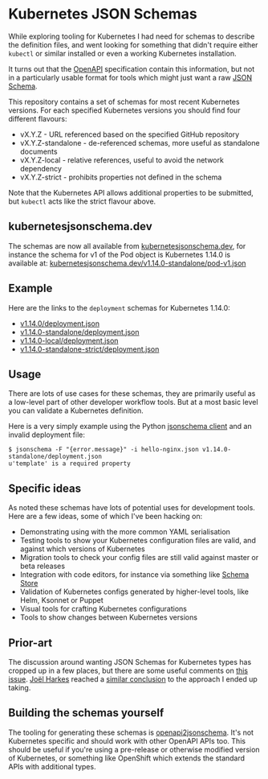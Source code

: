 # Kubernetes JSON Schemas

While exploring tooling for Kubernetes I had need for schemas to
describe the definition files, and went looking for something that
didn't require either `kubectl` or similar installed or even a working
Kubernetes installation.

It turns out that the [OpenAPI](https://www.openapis.org/) specification
contain this information, but not in a particularly usable format for tools
which might just want a raw [JSON Schema](http://json-schema.org/).

This repository contains a set of schemas for most recent Kubernetes
versions. For each specified Kubernetes versions you should find four
different flavours:

* vX.Y.Z - URL referenced based on the specified GitHub repository
* vX.Y.Z-standalone - de-referenced schemas, more useful as standalone documents
* vX.Y.Z-local - relative references, useful to avoid the network dependency
* vX.Y.Z-strict - prohibits properties not defined in the schema

Note that the Kubernetes API allows additional properties to be submitted,
but `kubectl` acts like the strict flavour above.


## kubernetesjsonschema.dev

The schemas are now all available from [kubernetesjsonschema.dev](https://kubernetesjsonschema.dev), for instance
the schema for v1 of the Pod object is Kubernetes 1.14.0 is available at: [kubernetesjsonschema.dev/v1.14.0-standalone/pod-v1.json](https://kubernetesjsonschema.dev/v1.14.0-standalone/pod-v1.json)

## Example

Here are the links to the `deployment` schemas for Kubernetes 1.14.0:

* [v1.14.0/deployment.json](v1.14.0/deployment.json)
* [v1.14.0-standalone/deployment.json](v1.14.0-standalone/deployment.json)
* [v1.14.0-local/deployment.json](v1.14.0-local/deployment.json)
* [v1.14.0-standalone-strict/deployment.json](v1.14.0-standalone-strict/deployment.json)

## Usage

There are lots of use cases for these schemas, they are primarily useful as a
low-level part of other developer workflow tools. But at a most basic level you can
validate a Kubernetes definition.

Here is a very simply example using the Python [jsonschema client](https://github.com/Julian/jsonschema) and an invalid deployment file:

```
$ jsonschema -F "{error.message}" -i hello-nginx.json v1.14.0-standalone/deployment.json
u'template' is a required property
```

## Specific ideas

As noted these schemas have lots of potential uses for development
tools. Here are a few ideas, some of which I've been hacking on:

* Demonstrating using with the more common YAML serialisation
* Testing tools to show your Kubernetes configuration files are valid,
  and against which versions of Kubernetes
* Migration tools to check your config files are still valid against
  master or beta releases
* Integration with code editors, for instance via something like [Schema
  Store](http://schemastore.org/json/)
* Validation of Kubernetes configs generated by higher-level tools, like
  Helm, Ksonnet or Puppet
* Visual tools for crafting Kubernetes configurations
* Tools to show changes between Kubernetes versions


## Prior-art

The discussion around wanting JSON Schemas for Kubernetes types has
cropped up in a few places, but there are some useful comments on [this
issue](https://github.com/kubernetes/kubernetes/issues/14987).
[Joël Harkes](https://github.com/joelharkes) reached a [similar
conclusion](https://github.com/jbeda/kubernetes-detached/tree/master/api/doc)
to the approach I ended up taking.


## Building the schemas yourself

The tooling for generating these schemas is [openapi2jsonschema](https://github.com/garethr/openapi2jsonschema). 
It's not Kubernetes specific and should work with other OpenAPI
APIs too. This should be useful if you're using a pre-release or otherwise
modified version of Kubernetes, or something like OpenShift which extends the
standard APIs with additional types.
